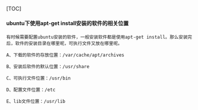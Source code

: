 [TOC]



#### ubuntu下使用apt-get install安装的软件的相关位置

    有时候需要配置ubuntu安装的软件，一般安装软件都是使用apt-get install。那么安装完后，软件的安装目录在哪里呢，可执行文件又放在哪里呢。
    
    A、下载的软件的存放位置：/var/cache/apt/archives
    
    B、安装后软件的默认位置：/usr/share
    
    C、可执行文件位置：/usr/bin
    
    D、配置文件位置：/etc
    
    E、lib文件位置：/usr/lib

